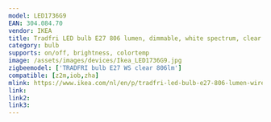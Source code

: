```yaml
---
model: LED1736G9
EAN: 304.084.70
vendor: IKEA
title: Tradfri LED bulb E27 806 lumen, dimmable, white spectrum, clear
category: bulb
supports: on/off, brightness, colortemp
image: /assets/images/devices/Ikea_LED1736G9.jpg
zigbeemodel: ['TRADFRI bulb E27 WS clear 806lm']
compatible: [z2m,iob,zha]
mlink: https://www.ikea.com/nl/en/p/tradfri-led-bulb-e27-806-lumen-wireless-dimmable-white-spectrum-clear-30408470/
link: 
link2: 
link3: 
---
```

